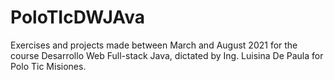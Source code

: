 # PoloTIcDWJAva

Exercises and projects made between March and August 2021 for the course Desarrollo Web Full-stack Java, dictated  by Ing. Luisina De Paula for Polo Tic Misiones.
